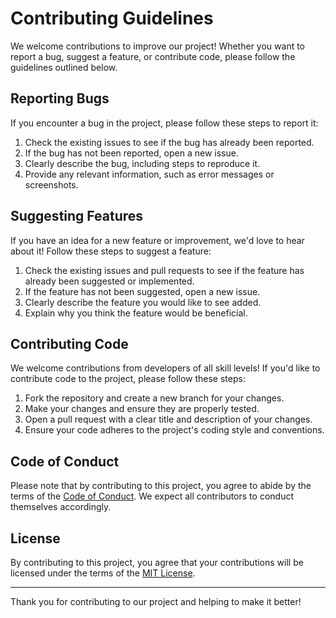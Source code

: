 # Contributing Guidelines

We welcome contributions to improve our project! Whether you want to report a bug, suggest a feature, or contribute code, please follow the guidelines outlined below.

## Reporting Bugs

If you encounter a bug in the project, please follow these steps to report it:

1. Check the existing issues to see if the bug has already been reported.
2. If the bug has not been reported, open a new issue.
3. Clearly describe the bug, including steps to reproduce it.
4. Provide any relevant information, such as error messages or screenshots.

## Suggesting Features

If you have an idea for a new feature or improvement, we'd love to hear about it! Follow these steps to suggest a feature:

1. Check the existing issues and pull requests to see if the feature has already been suggested or implemented.
2. If the feature has not been suggested, open a new issue.
3. Clearly describe the feature you would like to see added.
4. Explain why you think the feature would be beneficial.

## Contributing Code

We welcome contributions from developers of all skill levels! If you'd like to contribute code to the project, please follow these steps:

1. Fork the repository and create a new branch for your changes.
2. Make your changes and ensure they are properly tested.
3. Open a pull request with a clear title and description of your changes.
4. Ensure your code adheres to the project's coding style and conventions.

## Code of Conduct

Please note that by contributing to this project, you agree to abide by the terms of the [Code of Conduct](CODE_OF_CONDUCT.md). We expect all contributors to conduct themselves accordingly.

## License

By contributing to this project, you agree that your contributions will be licensed under the terms of the [MIT License](LICENSE).

---

Thank you for contributing to our project and helping to make it better!
